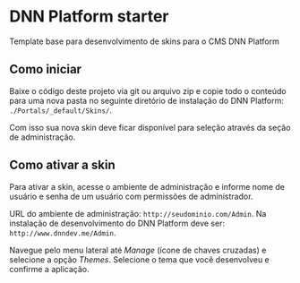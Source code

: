 # DNN Platform starter
Template base para desenvolvimento de skins para o CMS DNN Platform

## Como iniciar

Baixe o código deste projeto via git ou arquivo zip e copie todo o conteúdo para uma nova pasta no seguinte diretório de instalação do DNN Platform: `./Portals/_default/Skins/`.

Com isso sua nova skin deve ficar disponível para seleção através da seção de administração.

## Como ativar a skin

Para ativar a skin, acesse o ambiente de administração e informe nome de usuário e senha de um usuário com permissões de administrador.

URL do ambiente de administração: `http://seudominio.com/Admin`. Na instalação de desenvolvimento do DNN Platform deve ser: `http://www.dnndev.me/Admin`.

Navegue pelo menu lateral até *Manage* (ícone de chaves cruzadas) e selecione a opção *Themes*. Selecione o tema que você desenvolveu e confirme a aplicação.
